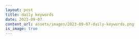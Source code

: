```yaml
---
layout: post
title: daily keywords
date: 2023-09-07
content_url: assets/images/2023-09-07-daily-keywords.png
is_image: true
---
```

